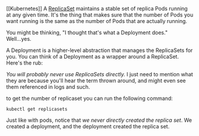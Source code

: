 [[Kubernetes]]
A [ReplicaSet](https://kubernetes.io/docs/concepts/workloads/controllers/replicaset/) maintains a stable set of replica Pods running at any given time. It's the thing that makes sure that the number of Pods you want running is the same as the number of Pods that are actually running.

You might be thinking, "I thought that's what a Deployment does." Well...yes.

A Deployment is a higher-level abstraction that manages the ReplicaSets for you. You can think of a Deployment as a wrapper around a ReplicaSet. Here's the rub:

_You will probably never use ReplicaSets directly._ I just need to mention what they are because you'll hear the term thrown around, and might even see them referenced in logs and such.

to get the number of replicaset you can run the following command:
```
kubectl get replicasets
```
Just like with pods, notice that _we never directly created the replica set_. We created a deployment, and the deployment created the replica set.

